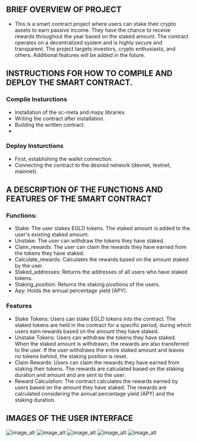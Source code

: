 ## BRIEF OVERVIEW OF PROJECT
- This is a smart contract project where users can stake their crypto assets to earn passive income. They have the chance to receive rewards throughout the year based on the staked amount. The contract operates on a decentralized system and is highly secure and transparent. The project targets investors, crypto enthusiasts, and others. Additional features will be added in the future. 

## INSTRUCTIONS FOR HOW TO  COMPILE AND DEPLOY THE SMART CONTRACT.

### Compile Insturctions
- Installation of the sc-meta and mxpy libraries.
- Writing the contract after installation.
- Building the written contract.
- 
### Deploy Insturctions
- First, establishing the wallet connection.
- Connecting the contract to the desired network (devnet, testnet, mainnet).

## A DESCRIPTION OF THE FUNCTIONS AND FEATURES OF THE SMART CONTRACT 

### Functions:
- Stake: The user stakes EGLD tokens. The staked amount is added to the user's existing staked amount.
- Unstake: The user can withdraw the tokens they have staked.
- Claim_rewards: The user can claim the rewards they have earned from the tokens they have staked.
- Calculate_rewards: Calculates the rewards based on the amount staked by the user.
- Staked_addresses: Returns the addresses of all users who have staked tokens.
- Staking_position: Returns the staking positions of the users.
- Apy: Holds the annual percentage yield (APY).

### Features
- Stake Tokens: Users can stake EGLD tokens into the contract. The staked tokens are held in the contract for a specific period, during which users earn rewards based on the amount they have staked.
- Unstake Tokens: Users can withdraw the tokens they have staked. When the staked amount is withdrawn, the rewards are also transferred to the user. If the user withdraws the entire staked amount and leaves no tokens behind, the staking position is reset.
- Claim Rewards: Users can claim the rewards they have earned from staking their tokens. The rewards are calculated based on the staking duration and amount and are sent to the user.
- Reward Calculation: The contract calculates the rewards earned by users based on the amount they have staked. The rewards are calculated considering the annual percentage yield (APY) and the staking duration.

## IMAGES OF THE USER INTERFACE
![image_alt](https://github.com/user-attachments/assets/d7059e53-ed11-4441-a55a-56efc81ce538)
![image_alt](https://github.com/user-attachments/assets/45ca4b70-2784-4447-9501-fd36e4c0a3b4)
![image_alt](https://github.com/user-attachments/assets/23495969-4bff-4be3-80f6-224a3212f976)
![image_alt](https://github.com/user-attachments/assets/0d306ed2-ec66-42a0-94e2-c578f3c827c7)
![image_alt](https://github.com/user-attachments/assets/791a9a4e-12f4-43dd-a4c4-f5654cfc5592)


